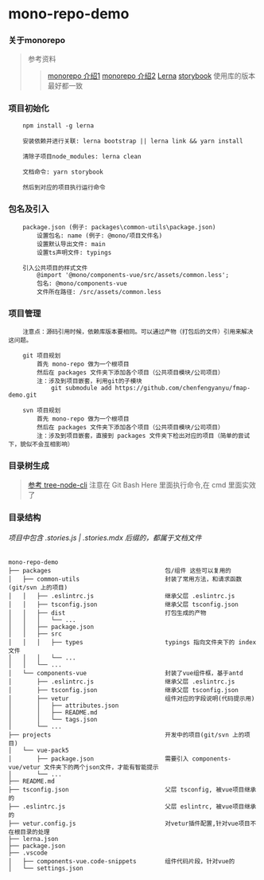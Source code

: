 # mono-repo-demo

### 关于monorepo
>参考资料
>>[monorepo 介绍1](https://www.zhihu.com/question/318476028/answer/1895685159)
>>[monorepo 介绍2](https://blog.csdn.net/qiwoo_weekly/article/details/115713366)
>>[Lerna](https://segmentfault.com/a/1190000019350611)
>>[storybook](https://storybook.js.org/)
>>使用库的版本最好都一致


### 项目初始化
```
    npm install -g lerna

    安装依赖并进行关联: lerna bootstrap || lerna link && yarn install

    清除子项目node_modules: lerna clean

    文档命令: yarn storybook

    然后到对应的项目执行运行命令
```

### 包名及引入
```
    package.json (例子: packages\common-utils\package.json)
        设置包名: name (例子: @mono/项目文件名)
        设置默认导出文件: main
        设置ts声明文件: typings

    引入公共项目的样式文件
        @import '@mono/components-vue/src/assets/common.less';
        包名: @mono/components-vue
        文件所在路径: /src/assets/common.less
```

### 项目管理
```
    注意点：源码引用时候，依赖库版本要相同。可以通过产物（打包后的文件）引用来解决这问题。

    git 项目规划
        首先 mono-repo 做为一个根项目
        然后在 packages 文件夹下添加各个项目（公共项目模块/公司项目）
        注：涉及到项目嵌套，利用git的子模块
            git submodule add https://github.com/chenfengyanyu/fmap-demo.git

    svn 项目规划
        首先 mono-repo 做为一个根项目
        然后在 packages 文件夹下添加各个项目（公共项目模块/公司项目）
        注：涉及到项目嵌套，直接到 packages 文件夹下检出对应的项目（简单的尝试下，貌似不会互相影响）
```


### 目录树生成
>[参考 tree-node-cli](https://www.cnblogs.com/wonz/p/13578242.html)
>注意在 Git Bash Here 里面执行命令,在 cmd 里面实效了


### 目录结构
###### 项目中包含 .stories.js | .stories.mdx 后缀的，都属于文档文件
```
mono-repo-demo
├── packages                                包/组件 这些可以复用的
│   ├── common-utils                        封装了常用方法，和请求函数(git/svn 上的项目)
│   │   ├── .eslintrc.js                    继承父层 .eslintrc.js
│   │   ├── tsconfig.json                   继承父层 tsconfig.json
│   │   ├── dist                            打包生成的产物
│   │   │   └── ...
│   │   ├── package.json
│   │   ├── src
│   │   │   ├── types                       typings 指向文件夹下的 index 文件
│   │   │   └── ...
│   │   └── ...
│   └── components-vue                      封装了vue组件框，基于antd
│       ├── .eslintrc.js                    继承父层 .eslintrc.js
│       ├── tsconfig.json                   继承父层 tsconfig.json
│       ├── vetur                           组件对应的字段说明(代码提示用)
│       │   ├── attributes.json
│       │   ├── README.md
│       │   └── tags.json
│       └── ...
├── projects                                开发中的项目(git/svn 上的项目)
│   └── vue-pack5
│       ├── package.json                    需要引入 components-vue/vetur 文件夹下的两个json文件，才能有智能提示
│       └── ...
├── README.md
├── tsconfig.json                           父层 tsconfig, 被vue项目继承的
├── .eslintrc.js                            父层 eslintrc, 被vue项目继承的
├── vetur.config.js                         对vetur插件配置,针对vue项目不在根目录的处理
├── lerna.json
├── package.json
├── .vscode
│   ├── components-vue.code-snippets        组件代码片段，针对vue的
│   └── settings.json
```
